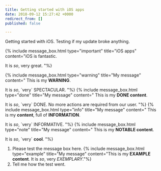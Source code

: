 ```yaml
---
title: Getting started with iOS apps
date: 2018-09-12 15:27:42 +0000
redirect_from: []
published: false

---
```

Getting started with iOS. Testing if my update broke anything.

{% include message_box.html type="important" title="iOS apps" content="iOS is fantastic.

It is _so_, very great. "%}

{% include message_box.html type="warning" title="My message" content="
This is my **WARNING**.

It is _so_, \`very\` SPECTACULAR.
"%}
{% include message_box.html type="done" title="My message" content="
This is my **DONE content**.

It is _so_, \`very\` DONE. No more actions are required from our user.
"%}
{% include message_box.html type="info" title="My message" content="
This is my **content**, full of **INFORMATION**.

It is _so_, \`very\` INFORMATIVE.
"%}
{% include message_box.html type="note" title="My message" content="
This is my **NOTABLE content**.

It is _so_, \`very\` **cool**.
"%}

1. Please test the message box here.
    {% include message_box.html type="example" title="My message" content="This is my **EXAMPLE content**. It is _so_, very _EXEMPLARY_."%}
1. Tell me how the test went.